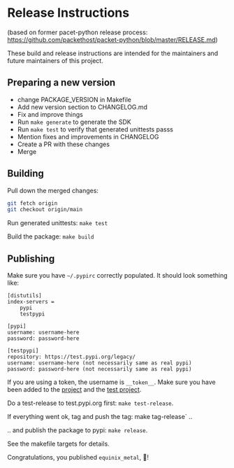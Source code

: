 # Release Instructions

(based on former pacet-python release process: https://github.com/packethost/packet-python/blob/master/RELEASE.md)

These build and release instructions are intended for the maintainers and future maintainers of this project.

## Preparing a new version

* change PACKAGE_VERSION in Makefile
* Add new version section to CHANGELOG.md
* Fix and improve things
* Run `make generate` to generate the SDK
* Run `make test` to verify that generated unittests passs
* Mention fixes and improvements in CHANGELOG
* Create a PR with these changes
* Merge

## Building

Pull down the merged changes:

```bash
git fetch origin
git checkout origin/main
```

Run generated unittests: `make test`

Build the package: `make build`


## Publishing

Make sure you have `~/.pypirc` correctly populated. It should look something like:

```
[distutils]
index-servers =
    pypi
    testpypi

[pypi]
username: username-here
password: password-here

[testpypi]
repository: https://test.pypi.org/legacy/
username: username-here (not necessarily same as real pypi)
password: password-here (not necessarily same as real pypi)
```

If you are using a token, the username is `__token__`.  Make sure you have been added to the
[project](https://pypi.org/manage/project/equinix-metal/collaboration/) and the
[test project](https://test.pypi.org/manage/project/equinix-metal/collaboration/).

Do a test-release to test.pypi.org first: `make test-release`. 

If everything went ok, tag and push the tag: make tag-release` ..

.. and publish the package to pypi: `make release`.

See the makefile targets for details.

Congratulations, you published `equinix_metal`, :raised_hands:!

